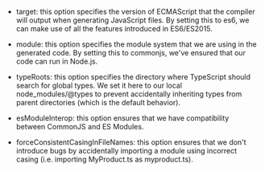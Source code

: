 - target:
  this option specifies the version of ECMAScript that the compiler will output when generating JavaScript files.
  By setting this to es6, we can make use of all the features introduced in ES6/ES2015.

- module:
  this option specifies the module system that we are using in the generated code.
  By setting this to commonjs, we've ensured that our code can run in Node.js.

- typeRoots:
  this option specifies the directory where TypeScript should search for global types.
  We set it here to our local node_modules/@types to prevent accidentally inheriting types
  from parent directories (which is the default behavior).

- esModuleInterop:
  this option ensures that we have compatibility between CommonJS and ES Modules.

- forceConsistentCasingInFileNames:
  this option ensures that we don't introduce bugs by accidentally importing a module
  using incorrect casing (i.e. importing MyProduct.ts as myproduct.ts).

